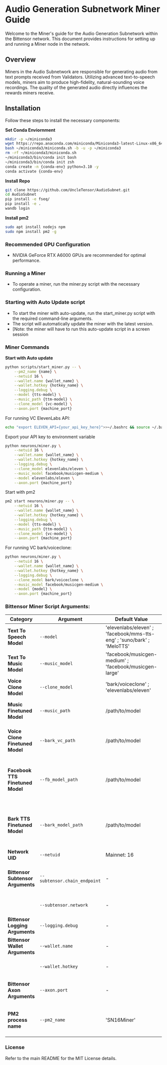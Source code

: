 # Audio Generation Subnetwork Miner Guide
Welcome to the Miner's guide for the Audio Generation Subnetwork within the Bittensor network. This document provides instructions for setting up and running a Miner node in the network.

## Overview
Miners in the Audio Subnetwork are responsible for generating audio from text prompts received from Validators. Utilizing advanced text-to-speech models, miners aim to produce high-fidelity, natural-sounding voice recordings. The quality of the generated audio directly influences the rewards miners receive.

## Installation
Follow these steps to install the necessary components:

**Set Conda Enviornment**
```bash
mkdir -p ~/miniconda3
wget https://repo.anaconda.com/miniconda/Miniconda3-latest-Linux-x86_64.sh -O ~/miniconda3/miniconda.sh
bash ~/miniconda3/miniconda.sh -b -u -p ~/miniconda3
rm -rf ~/miniconda3/miniconda.sh
~/miniconda3/bin/conda init bash
~/miniconda3/bin/conda init zsh
conda create -n {conda-env} python=3.10 -y
conda activate {conda-env}
```
**Install Repo**
```bash
git clone https://github.com/UncleTensor/AudioSubnet.git
cd AudioSubnet
pip install -e fseq/
pip install -e .
wandb login
```
**Install pm2**
```bash
sudo apt install nodejs npm
sudo npm install pm2 -g
```

### Recommended GPU Configuration
- NVIDIA GeForce RTX A6000 GPUs are recommended for optimal performance.

### Running a Miner
 - To operate a miner, run the miner.py script with the necessary configuration.

### Starting with Auto Update script
 - To start the miner with auto-update, run the start_miner.py script with the required command-line arguments.
 - The script will automatically update the miner with the latest version.
 - [Note: the miner will have to run this auto-update script in a screen session

### Miner Commands
**Start with Auto update**
```bash
python scripts/start_miner.py -- \
    --pm2_name {name} \
    --netuid 16 \
    --wallet.name {wallet_name} \
    --wallet.hotkey {hotkey_name} \
    --logging.debug \
    --model {tts-model} \
    --music_path {ttm-model} \
    --clone_model {vc-model} \
    --axon.port {machine_port}
```

For running VC ElevenLabs API:
```bash
echo "export ELEVEN_API={your_api_key_here}">>~/.bashrc && source ~/.bashrc
```
Export your API key to environment variable

```bash
python neurons/miner.py \
    --netuid 16 \
    --wallet.name {wallet_name} \
    --wallet.hotkey {hotkey_name} \
    --logging.debug \
    --clone_model elevenlabs/eleven \
    --music_model facebook/musicgen-medium \
    --model elevenlabs/eleven \
    --axon.port {machine_port}
```
Start with pm2
```bash
pm2 start neurons/miner.py -- \
    --netuid 16 \
    --wallet.name {wallet_name} \
    --wallet.hotkey {hotkey_name} \
    --logging.debug \
    --model {tts-model} \
    --music_path {ttm-model} \
    --clone_model {vc-model} \
    --axon.port {machine_port}
```
For running VC bark/voiceclone:
```bash
python neurons/miner.py \
    --netuid 16 \
    --wallet.name {wallet_name} \
    --wallet.hotkey {hotkey_name} \
    --logging.debug \
    --clone_model bark/voiceclone \
    --music_model facebook/musicgen-medium \
    --model {model} \
    --axon.port {machine_port}
```

### Bittensor Miner Script Arguments:

| **Category**                   | **Argument**                         | **Default Value**          | **Description**                                                                                                       |
|---------------------------------|--------------------------------------|----------------------------|-----------------------------------------------------------------------------------------------------------------------|
| **Text To Speech Model**    | `--model`                            | 'elevenlabs/eleven' ; 'facebook/mms-tts-eng' ; 'suno/bark' ; 'MeloTTS'   | The model to use for text-to-speech.|
| **Text To Music Model** | `--music_model`                           | 'facebook/musicgen-medium' ; 'facebook/musicgen-large'       | The model to use for Text-To-Music |
| **Voice Clone Model** | `--clone_model`                           | 'bark/voiceclone' ; 'elevenlabs/eleven'       | The model to use for Voice Clone |
| **Music Finetuned Model** | `--music_path`                           | /path/to/model | The model to use for Text-To-Music |
| **Voice Clone Finetuned Model** | `--bark_vc_path`                           | /path/to/model | The bark Finetuned model to use for Voice Clone |
| **Facebook TTS Finetuned Model**    | `--fb_model_path`                        | /path/to/model | The Finetuned Facebook tts model to be used for text-to-speech. |
| **Bark TTS Finetuned Model**    | `--bark_model_path`                        |  /path/to/model | The Finetuned Bark tts model to be used for text-to-speech. |
| **Network UID** | `--netuid`                           |  Mainnet: 16        | The chain subnet UID. |
| **Bittensor Subtensor Arguments** | `--subtensor.chain_endpoint`        | -                          | Endpoint for Bittensor chain connection.|
|                                 | `--subtensor.network`                | -                          | Bittensor network endpoint.|
| **Bittensor Logging Arguments** | `--logging.debug`                    | -                          | Enable debugging logs.|
| **Bittensor Wallet Arguments**  | `--wallet.name`                      | -                          | Name of the wallet.|
|                                 | `--wallet.hotkey`                    | -                  | Hotkey path for the wallet.|
| **Bittensor Axon Arguments**    | `--axon.port`                        | -                          | Port number for the axon server.|
| **PM2 process name**    | `--pm2_name`                        | 'SN16Miner'                          | Name for the pm2 process for Auto Update. |





### License
Refer to the main README for the MIT License details.
